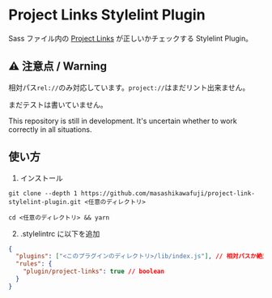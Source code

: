 # Project Links Stylelint Plugin

Sass ファイル内の [Project Links](https://marketplace.visualstudio.com/items?itemName=KyleDavidE.vscode-project-links) が正しいかチェックする Stylelint Plugin。

## ⚠ 注意点️ / Warning

相対パス`rel://`のみ対応しています。`project://`はまだリント出来ません。

まだテストは書いていません。

This repository is still in development. It's uncertain whether to work correctly in all situations.

## 使い方

1. インストール

```shell
git clone --depth 1 https://github.com/masashikawafuji/project-link-stylelint-plugin.git <任意のディレクトリ>

cd <任意のディレクトリ> && yarn
```

2. .stylelintrc に以下を追加

```json
{
  "plugins": ["<このプラグインのディレクトリ>/lib/index.js"], // 相対パスか絶対パス。`~`等の省略形はエラーになります。
  "rules": {
    "plugin/project-links": true // boolean
  }
}
```
